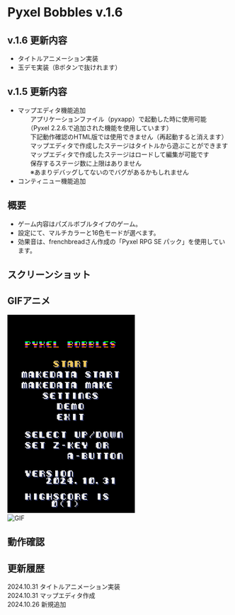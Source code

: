 # Pyxel Bobbles v.1.6

## v.1.6 更新内容
- タイトルアニメーション実装  
- 玉デモ実装（Bボタンで抜けれます）  
## v.1.5 更新内容
- マップエディタ機能追加  
　　アプリケーションファイル（pyxapp）で起動した時に使用可能  
　　（Pyxel 2.2.6.で追加された機能を使用しています）  
　　下記動作確認のHTML版では使用できません（再起動すると消えます）  
　　マップエディタで作成したステージはタイトルから遊ぶことができます  
　　マップエディタで作成したステージはロードして編集が可能です  
　　保存するステージ数に上限はありません  
　　※あまりデバッグしてないのでバグがあるかもしれません
 - コンティニュー機能追加  
## 概要
- ゲーム内容はパズルボブルタイプのゲーム。  
- 設定にて、マルチカラーと16色モードが選べます。  
- 効果音は、frenchbreadさん作成の「Pyxel RPG SE パック」を使用しています。  
  
## スクリーンショット

  
## GIFアニメ
![GIF](pyxelpb16_title.gif)  
![GIF](pyxelpb16_demo.gif)  
## 動作確認
  
## 更新履歴
2024.10.31 タイトルアニメーション実装  
2024.10.31 マップエディタ作成  
2024.10.26 新規追加  
